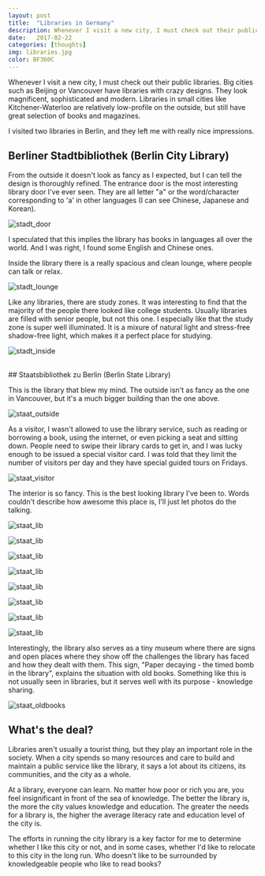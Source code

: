 ```yaml
---
layout: post
title:  "Libraries in Germany"
description: Whenever I visit a new city, I must check out their public libraries. From the design to its scale to its people, they just say so much about the city.
date:   2017-02-22
categories: [thoughts]
img: libraries.jpg
color: BF360C
---
```


Whenever I visit a new city, I must check out their public libraries. Big cities such as Beijing or Vancouver have libraries with crazy designs. They look magnificent, sophisticated and modern. Libraries in small cities like Kitchener-Waterloo are relatively low-profile on the outside, but still have great selection of books and magazines.

I visited two libraries in Berlin, and they left me with really nice impressions.

## Berliner Stadtbibliothek (Berlin City Library)

From the outside it doesn't look as fancy as I expected, but I can tell the design is thoroughly refined. The entrance door is the most interesting library door I've ever seen. They are all letter "a" or the word/character corresponding to 'a' in other languages (I can see Chinese, Japanese and Korean).

![stadt_door]({{site.baseurl}}/images-hq/libraries/stadt_door.jpeg)

I speculated that this implies the library has books in languages all over the world. And I was right, I found some English and Chinese ones.

Inside the library there is a really spacious and clean lounge, where people can talk or relax.

![stadt_lounge]({{site.baseurl}}/images-hq/libraries/stadt_lounge.jpeg)

Like any libraries, there are study zones. It was interesting to find that the majority of the people there looked like college students. Usually libraries are filled with senior people, but not this one. I especially like that the study zone is super well illuminated. It is a mixure of natural light and stress-free shadow-free light, which makes it a perfect place for studying.

![stadt_inside]({{site.baseurl}}/images-hq/libraries/stadt_inside.jpeg)

<br>
## Staatsbibliothek zu Berlin (Berlin State Library)

This is the library that blew my mind. The outside isn't as fancy as the one in Vancouver, but it's a much bigger building than the one above.

![staat_outside]({{site.baseurl}}/images-hq/libraries/staat_outside.jpeg)

As a visitor, I wasn't allowed to use the library service, such as reading or borrowing a book, using the internet, or even picking a seat and sitting down. People need to swipe their library cards to get in, and I was lucky enough to be issued a special visitor card. I was told that they limit the number of visitors per day and they have special guided tours on Fridays.

![staat_visitor]({{site.baseurl}}/images-hq/libraries/staat_visitor.jpeg)

The interior is so fancy. This is the best looking library I've been to. Words couldn't describe how awesome this place is, I'll just let photos do the talking.

![staat_lib]({{site.baseurl}}/images-hq/libraries/staat1.jpeg)

![staat_lib]({{site.baseurl}}/images-hq/libraries/staat2.jpeg)

![staat_lib]({{site.baseurl}}/images-hq/libraries/staat3.jpeg)

![staat_lib]({{site.baseurl}}/images-hq/libraries/staat4.jpeg)

![staat_lib]({{site.baseurl}}/images-hq/libraries/staat5.jpeg)

![staat_lib]({{site.baseurl}}/images-hq/libraries/staat6.jpeg)

![staat_lib]({{site.baseurl}}/images-hq/libraries/staat7.jpeg)

![staat_lib]({{site.baseurl}}/images-hq/libraries/staat8.jpeg)

Interestingly, the library also serves as a tiny museum where there are signs and open places where they show off the challenges the library has faced and how they dealt with them. This sign, "Paper decaying - the timed bomb in the library", explains the situation with old books. Something like this is not usually seen in libraries, but it serves well with its purpose - knowledge sharing.

![staat_oldbooks]({{site.baseurl}}/images-hq/libraries/staat_oldbooks.jpg)

## What's the deal?

Libraries aren't usually a tourist thing, but they play an important role in the society. When a city spends so many resources and care to build and maintain a public service like the library, it says a lot about its citizens, its communities, and the city as a whole.

At a library, everyone can learn. No matter how poor or rich you are, you feel insignificant in front of the sea of knowledge. The better the library is, the more the city values knowledge and education. The greater the needs for a library is, the higher the average literacy rate and education level of the city is.

The efforts in running the city library is a key factor for me to determine whether I like this city or not, and in some cases, whether I'd like to relocate to this city in the long run. Who doesn't like to be surrounded by knowledgeable people who like to read books?
